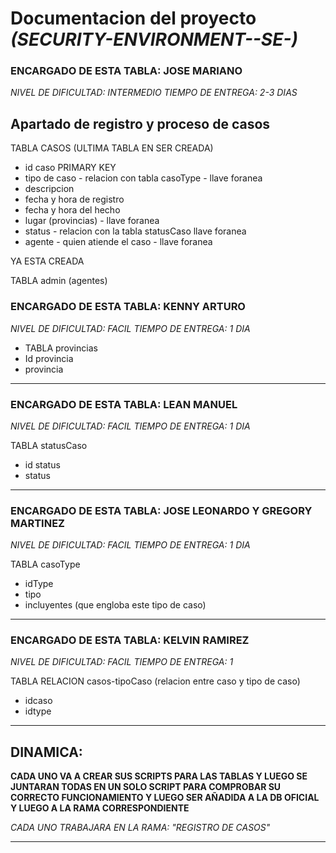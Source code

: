 # Documentacion del proyecto  _(SECURITY-ENVIRONMENT--SE-)_

### ENCARGADO DE ESTA TABLA: JOSE MARIANO 
_NIVEL DE DIFICULTAD: INTERMEDIO_
_TIEMPO DE ENTREGA: 2-3 DIAS_

## Apartado de registro y proceso de casos

TABLA CASOS (ULTIMA TABLA EN SER CREADA)

- id caso PRIMARY KEY
- tipo de caso - relacion con tabla casoType - llave foranea
- descripcion
- fecha y hora de registro 
- fecha y hora del hecho 
- lugar (provincias) - llave foranea
- status - relacion con la tabla statusCaso  llave foranea
- agente - quien atiende el caso - llave foranea

YA ESTA CREADA

TABLA admin (agentes)



### ENCARGADO DE ESTA TABLA: KENNY ARTURO
_NIVEL DE DIFICULTAD: FACIL_
_TIEMPO DE ENTREGA: 1 DIA_

- TABLA provincias
- Id provincia
- provincia 

---



### ENCARGADO DE ESTA TABLA: LEAN MANUEL
_NIVEL DE DIFICULTAD: FACIL_
_TIEMPO DE ENTREGA: 1 DIA_

TABLA statusCaso
- id status
- status


---



### ENCARGADO DE ESTA TABLA: JOSE LEONARDO Y GREGORY MARTINEZ
_NIVEL DE DIFICULTAD: FACIL_
_TIEMPO DE ENTREGA: 1 DIA_

TABLA casoType

- idType
- tipo
- incluyentes (que engloba este tipo de caso)

---



### ENCARGADO DE ESTA TABLA: KELVIN RAMIREZ 

_NIVEL DE DIFICULTAD: FACIL_
_TIEMPO DE ENTREGA: 1_

TABLA RELACION casos-tipoCaso (relacion entre caso y tipo de caso)

- idcaso
- idtype

---




## DINAMICA:

**CADA UNO VA A CREAR SUS SCRIPTS PARA LAS TABLAS Y LUEGO SE JUNTARAN TODAS EN UN
SOLO SCRIPT PARA COMPROBAR SU CORRECTO FUNCIONAMIENTO Y LUEGO SER AÑADIDA A LA 
DB OFICIAL Y LUEGO A LA RAMA CORRESPONDIENTE**

_CADA UNO TRABAJARA EN LA RAMA: "REGISTRO DE CASOS"_

---